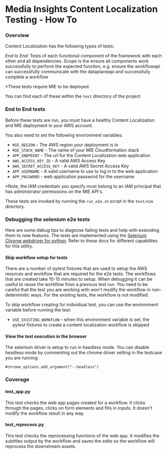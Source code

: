 # Media Insights Content Localization Testing - How To

### Overview

Content Localization has the following types of tests:

*End to End:* Tests of each functional component of the framework with each other and all dependencies. Scope is the ensure all components work successfully to perform the expected function, e.g. ensure the workflowapi can successfully communicate with the dataplaneapi and successfully complete a workflow

*These tests require MIE to be deployed. 


You can find each of these within the `test` directory of the project


### End to End tests

Before these tests are run, you must have a healthy Content Localization and MIE deployment in your
AWS account.

You also need to set the following environment variables:

* `MIE_REGION` - The AWS region your deployment is in
* `MIE_STACK_NAME` - The name of your MIE Cloudformation stack
* `APP_ENDPOINT` - The url for the Content Localization web application
* `AWS_ACCESS_KEY_ID` - A valid AWS Access Key
* `AWS_SECRET_ACCESS_KEY` - A valid AWS Secret Access Key
* `APP_USERNAME` - A valid username to use to log in to the web application
* `APP_PASSWORD` - web application password for the username

*Note, the IAM credentials you specify must belong to an IAM principal that
has administrator permissions on the MIE API's.  

These tests are invoked by running the `run_e2e.sh` script in the `test/e2e` directory. 


### Debugging the selenium e2e tests

Here are some debug tips to diagnose failing tests and help with extending them to new features.  The tests are implemented using the [Selenium Chrome webdriver for python](https://selenium-python.readthedocs.io/api.html#module-selenium.webdriver.chrome.webdriver).  Refer to these docs for different capabilites for this utility.

#### Skip workflow setup for tests

There are a number of pytest fixtures that are used to setup the AWS reources and workflow that are required for the e2e tests.  The workflows that are created take 10-15 minutes to setup.  When debugging it can be useful to reuse the workflow from a previous test run.  You need to be careful that the test you are working with won't modify the workflow in non-determinitic ways.  For the exisitng tests, the workflow is not modified.  

To skip workflow creating for individiual test, you can use the environment variable before running the test:

* `USE_EXISTING_WORKFLOW` - when this environment variable is set, the pytest fixtures to create a content localization workflow is skipped

#### View the test execution in the browser

The selenium driver is setup to run in headless mode.  You can disable headless mode by commenting out the chrome driver setting in the testcase you are running:

```
#chrome_options.add_argument("--headless")
```

### Coverage

#### test_app.py

This test checks the web app pages created for a workflow. It clicks through the pages, clicks on form elements and fills in inputs.  It doesn't modify the workflow result in any way.

#### test_reprocess.py

This test checks the reprocessing functions of the web app.  It modifies the subtitles output by the workflow and saves the edits so the workflow will reprocess the downstream assets.